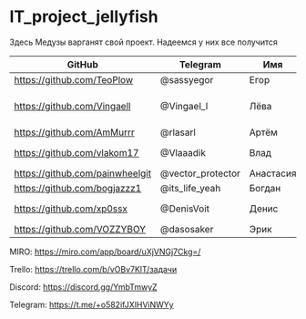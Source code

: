 # IT_project_jellyfish
Здесь Медузы варганят свой проект. Надеемся у них все получится

GitHub | Telegram | Имя | Ранг |
--- | --- | --- | --- |
https://github.com/TeoPlow | @sassyegor | Егор | Тимлид |
https://github.com/Vingaell | @Vingael_l | Лёва | Старший Back-end, Зам.Тимлид |
https://github.com/AmMurrr | @rlasarl | Артём | Back-end |
https://github.com/vlakom17 | @Vlaaadik | Влад | Prompt-engineer |
https://github.com/painwheelgit | @vector_protector | Анастасия | Писатель |
https://github.com/bogjazzz1 | @its_life_yeah | Богдан | Front-end |
https://github.com/xp0ssx | @DenisVoit | Денис | Prompt-engineer |
https://github.com/VOZZYBOY | @dasosaker | Эрик | Тестировщик |

MIRO: https://miro.com/app/board/uXjVNGj7Ckg=/

Trello: https://trello.com/b/vOBv7KlT/задачи

Discord: https://discord.gg/YmbTmwyZ

Telegram: https://t.me/+o582ifJXlHViNWYy
